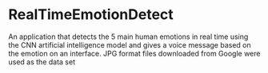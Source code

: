 # RealTimeEmotionDetect
 An application that detects the 5 main human emotions in real time using the CNN artificial intelligence model and gives a voice message based on the emotion on an interface. JPG format files downloaded from Google were used as the data set
